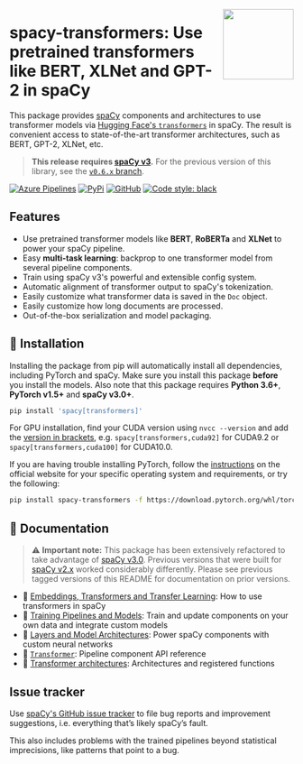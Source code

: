 <a href="https://explosion.ai"><img src="https://explosion.ai/assets/img/logo.svg" width="125" height="125" align="right" /></a>

# spacy-transformers: Use pretrained transformers like BERT, XLNet and GPT-2 in spaCy

This package provides [spaCy](https://github.com/explosion/spaCy) components and
architectures to use transformer models via
[Hugging Face's `transformers`](https://github.com/huggingface/transformers) in
spaCy. The result is convenient access to state-of-the-art transformer
architectures, such as BERT, GPT-2, XLNet, etc.

> **This release requires [spaCy v3](https://spacy.io/usage/v3).** For
> the previous version of this library, see the
> [`v0.6.x` branch](https://github.com/explosion/spacy-transformers/tree/v0.6.x).

[![Azure Pipelines](https://img.shields.io/azure-devops/build/explosion-ai/public/18/master.svg?logo=azure-pipelines&style=flat-square)](https://dev.azure.com/explosion-ai/public/_build?definitionId=18)
[![PyPi](https://img.shields.io/pypi/v/spacy-transformers.svg?style=flat-square&logo=pypi&logoColor=white)](https://pypi.python.org/pypi/spacy-transformers)
[![GitHub](https://img.shields.io/github/release/explosion/spacy-transformers/all.svg?style=flat-square&logo=github)](https://github.com/explosion/spacy-transformers/releases)
[![Code style: black](https://img.shields.io/badge/code%20style-black-000000.svg?style=flat-square)](https://github.com/ambv/black)

## Features

- Use pretrained transformer models like **BERT**, **RoBERTa** and **XLNet** to
  power your spaCy pipeline.
- Easy **multi-task learning**: backprop to one transformer model from several
  pipeline components.
- Train using spaCy v3's powerful and extensible config system.
- Automatic alignment of transformer output to spaCy's tokenization.
- Easily customize what transformer data is saved in the `Doc` object.
- Easily customize how long documents are processed.
- Out-of-the-box serialization and model packaging.

## 🚀 Installation

Installing the package from pip will automatically install all dependencies,
including PyTorch and spaCy. Make sure you install this package **before** you
install the models. Also note that this package requires **Python 3.6+**,
**PyTorch v1.5+** and **spaCy v3.0+**.

```bash
pip install 'spacy[transformers]'
```

For GPU installation, find your CUDA version using `nvcc --version` and add the
[version in brackets](https://spacy.io/usage/#gpu), e.g.
`spacy[transformers,cuda92]` for CUDA9.2 or `spacy[transformers,cuda100]` for
CUDA10.0.

If you are having trouble installing PyTorch, follow the
[instructions](https://pytorch.org/get-started/locally/) on the official website
for your specific operating system and requirements, or try the following:

```bash
pip install spacy-transformers -f https://download.pytorch.org/whl/torch_stable.html
```

## 📖 Documentation

> ⚠️ **Important note:** This package has been extensively refactored to take
> advantage of [spaCy v3.0](https://spacy.io). Previous versions that
> were built for [spaCy v2.x](https://v2.spacy.io) worked considerably
> differently. Please see previous tagged versions of this README for
> documentation on prior versions.

- 📘
  [Embeddings, Transformers and Transfer Learning](https://spacy.io/usage/embeddings-transformers):
  How to use transformers in spaCy
- 📘 [Training Pipelines and Models](https://spacy.io/usage/training):
  Train and update components on your own data and integrate custom models
- 📘
  [Layers and Model Architectures](https://spacy.io/usage/layers-architectures):
  Power spaCy components with custom neural networks
- 📗 [`Transformer`](https://spacy.io/api/transformer): Pipeline
  component API reference
- 📗
  [Transformer architectures](https://spacy.io/api/architectures#transformers):
  Architectures and registered functions

## Issue tracker

Use [spaCy's GitHub issue tracker](https://github.com/explosion/spaCy/issues)
to file bug reports and improvement suggestions, i.e. everything that’s likely spaCy’s fault.

This also includes problems with the trained pipelines beyond statistical imprecisions, like patterns that point to a bug.
